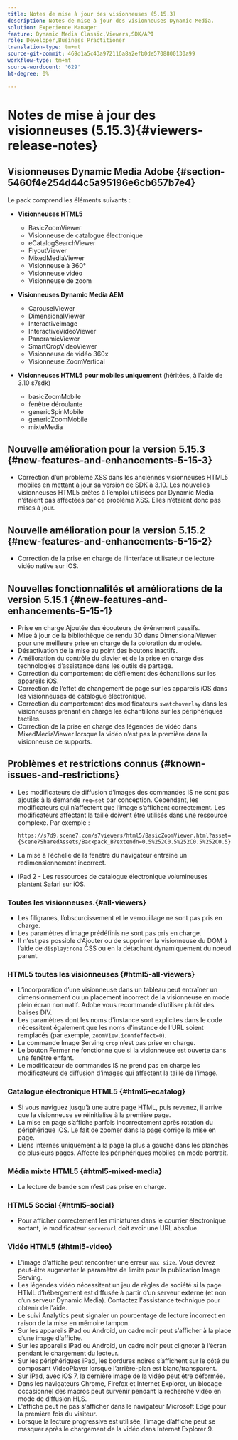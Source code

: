 ```yaml
---
title: Notes de mise à jour des visionneuses (5.15.3)
description: Notes de mise à jour des visionneuses Dynamic Media.
solution: Experience Manager
feature: Dynamic Media Classic,Viewers,SDK/API
role: Developer,Business Practitioner
translation-type: tm+mt
source-git-commit: 469d1a5c43a972116a8a2efb0de5708800130a99
workflow-type: tm+mt
source-wordcount: '629'
ht-degree: 0%

---
```



# Notes de mise à jour des visionneuses (5.15.3){#viewers-release-notes}

<!-- Updated January 13, 2021 for the 5.15.3 release-->

## Visionneuses Dynamic Media Adobe {#section-5460f4e254d44c5a95196e6cb657b7e4}

Le pack comprend les éléments suivants :

* **Visionneuses HTML5**

   * BasicZoomViewer
   * Visionneuse de catalogue électronique
   * eCatalogSearchViewer
   * FlyoutViewer
   * MixedMediaViewer
   * Visionneuse à 360°
   * Visionneuse vidéo
   * Visionneuse de zoom

* **Visionneuses Dynamic Media AEM**

   * CarouselViewer
   * DimensionalViewer
   * InteractiveImage
   * InteractiveVideoViewer
   * PanoramicViewer
   * SmartCropVideoViewer
   * Visionneuse de vidéo 360x
   * Visionneuse ZoomVertical

* **Visionneuses HTML5 pour mobiles uniquement**  (héritées, à l’aide de 3.10 s7sdk)

   * basicZoomMobile
   * fenêtre déroulante
   * genericSpinMobile
   * genericZoomMobile
   * mixteMedia

## Nouvelle amélioration pour la version 5.15.3 {#new-features-and-enhancements-5-15-3}

* Correction d’un problème XSS dans les anciennes visionneuses HTML5 mobiles en mettant à jour sa version de SDK à 3.10. Les nouvelles visionneuses HTML5 prêtes à l’emploi utilisées par Dynamic Media n’étaient pas affectées par ce problème XSS. Elles n’étaient donc pas mises à jour.

## Nouvelle amélioration pour la version 5.15.2 {#new-features-and-enhancements-5-15-2}

* Correction de la prise en charge de l’interface utilisateur de lecture vidéo native sur iOS.

## Nouvelles fonctionnalités et améliorations de la version 5.15.1 {#new-features-and-enhancements-5-15-1}

* Prise en charge Ajoutée des écouteurs de événement passifs.
* Mise à jour de la bibliothèque de rendu 3D dans DimensionalViewer pour une meilleure prise en charge de la coloration du modèle.
* Désactivation de la mise au point des boutons inactifs.
* Amélioration du contrôle du clavier et de la prise en charge des technologies d’assistance dans les outils de partage.
* Correction du comportement de défilement des échantillons sur les appareils iOS.
* Correction de l’effet de changement de page sur les appareils iOS dans les visionneuses de catalogue électronique.
* Correction du comportement des modificateurs `swatchoverlay` dans les visionneuses prenant en charge les échantillons sur les périphériques tactiles.
* Correction de la prise en charge des légendes de vidéo dans MixedMediaViewer lorsque la vidéo n’est pas la première dans la visionneuse de supports.

## Problèmes et restrictions connus {#known-issues-and-restrictions}

* Les modificateurs de diffusion d’images des commandes IS ne sont pas ajoutés à la demande `req=set` par conception. Cependant, les modificateurs qui n’affectent que l’image s’affichent correctement. Les modificateurs affectant la taille doivent être utilisés dans une ressource complexe. Par exemple :

   `https://s7d9.scene7.com/s7viewers/html5/BasicZoomViewer.html?asset= {Scene7SharedAssets/Backpack_B?extendn=0.5%252C0.5%252C0.5%252C0.5}`

* La mise à l’échelle de la fenêtre du navigateur entraîne un redimensionnement incorrect.
* iPad 2 - Les ressources de catalogue électronique volumineuses plantent Safari sur iOS.

### Toutes les visionneuses.{#all-viewers}

* Les filigranes, l’obscurcissement et le verrouillage ne sont pas pris en charge.
* Les paramètres d’image prédéfinis ne sont pas pris en charge.
* Il n’est pas possible d’Ajouter ou de supprimer la visionneuse du DOM à l’aide de `display:none` CSS ou en la détachant dynamiquement du noeud parent.

### HTML5 toutes les visionneuses {#html5-all-viewers}

* L’incorporation d’une visionneuse dans un tableau peut entraîner un dimensionnement ou un placement incorrect de la visionneuse en mode plein écran non natif. Adobe vous recommande d’utiliser plutôt des balises DIV.
* Les paramètres dont les noms d&#39;instance sont explicites dans le code nécessitent également que les noms d&#39;instance de l&#39;URL soient remplacés (par exemple, `zoomView.iconfeffect=0`).
* La commande Image Serving `crop` n’est pas prise en charge.
* Le bouton Fermer ne fonctionne que si la visionneuse est ouverte dans une fenêtre enfant.
* Le modificateur de commandes IS ne prend pas en charge les modificateurs de diffusion d’images qui affectent la taille de l’image.

### Catalogue électronique HTML5 {#html5-ecatalog}

* Si vous naviguez jusqu’à une autre page HTML, puis revenez, il arrive que la visionneuse se réinitialise à la première page.
* La mise en page s’affiche parfois incorrectement après rotation du périphérique iOS. Le fait de zoomer dans la page corrige la mise en page.
* Liens internes uniquement à la page la plus à gauche dans les planches de plusieurs pages. Affecte les périphériques mobiles en mode portrait.

### Média mixte HTML5 {#html5-mixed-media}

* La lecture de bande son n’est pas prise en charge.

### HTML5 Social {#html5-social}

* Pour afficher correctement les miniatures dans le courrier électronique sortant, le modificateur `serverurl` doit avoir une URL absolue.

### Vidéo HTML5 {#html5-video}

* L&#39;image d&#39;affiche peut rencontrer une erreur `max size`. Vous devrez peut-être augmenter le paramètre de limite pour la publication Image Serving.
* Les légendes vidéo nécessitent un jeu de règles de société si la page HTML d’hébergement est diffusée à partir d’un serveur externe (et non d’un serveur Dynamic Media). Contactez l&#39;assistance technique pour obtenir de l&#39;aide.
* Le suivi Analytics peut signaler un pourcentage de lecture incorrect en raison de la mise en mémoire tampon.
* Sur les appareils iPad ou Android, un cadre noir peut s’afficher à la place d’une image d’affiche.
* Sur les appareils iPad ou Android, un cadre noir peut clignoter à l’écran pendant le chargement du lecteur.
* Sur les périphériques iPad, les bordures noires s’affichent sur le côté du composant VideoPlayer lorsque l’arrière-plan est blanc/transparent.
* Sur iPad, avec iOS 7, la dernière image de la vidéo peut être déformée.
* Dans les navigateurs Chrome, Firefox et Internet Explorer, un blocage occasionnel des macros peut survenir pendant la recherche vidéo en mode de diffusion HLS.
* L&#39;affiche peut ne pas s&#39;afficher dans le navigateur Microsoft Edge pour la première fois du visiteur.
* Lorsque la lecture progressive est utilisée, l’image d’affiche peut se masquer après le chargement de la vidéo dans Internet Explorer 9.
